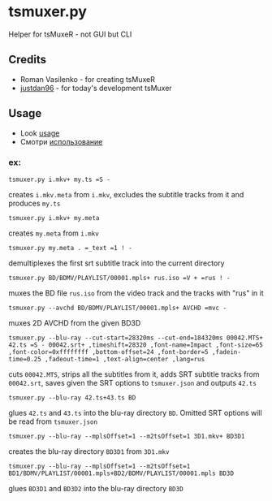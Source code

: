 # tsmuxer.py
Helper for tsMuxeR - not GUI but CLI
## Credits
- Roman Vasilenko - for creating tsMuxeR 
- [justdan96](https://github.com/justdan96/tsMuxer) - for today's development tsMuxer
## Usage
- Look [usage](https://github.com/abakum/tsmuxerCLI/blob/master/usage.eng.txt)
- Смотри [использование](https://github.com/abakum/tsmuxerCLI/blob/master/usage.rus.txt)

### ex:
```
tsmuxer.py i.mkv+ my.ts =S -
```
creates `i.mkv.meta` from `i.mkv`, excludes the subtitle tracks from it and produces `my.ts`
```
tsmuxer.py i.mkv+ my.meta
```
creates `my.meta` from `i.mkv`
```
tsmuxer.py my.meta . =_text =1 ! -
```
demultiplexes the first srt subtitle track into the current directory
```
tsmuxer.py BD/BDMV/PLAYLIST/00001.mpls+ rus.iso =V + =rus ! -
```
muxes the BD file `rus.iso` from the video track and the tracks with "rus" in it
```
tsmuxer.py --avchd BD/BDMV/PLAYLIST/00001.mpls+ AVCHD =mvc -
```
muxes 2D AVCHD from the given BD3D
```
tsmuxer.py --blu-ray --cut-start=28320ms --cut-end=184320ms 00042.MTS+ 42.ts =S - 00042.srt+ ,timeshift=28320 ,font-name=Impact ,font-size=65 ,font-color=0xffffffff ,bottom-offset=24 ,font-border=5 ,fadein-time=0.25 ,fadeout-time=1 ,text-align=center ,lang=rus
```
cuts `00042.MTS`, strips all the subtitles from it, adds SRT subtitle tracks from `00042.srt`, saves given the SRT options to `tsmuxer.json` and outputs `42.ts`
```
tsmuxer.py --blu-ray 42.ts+43.ts BD
```
glues `42.ts` and `43.ts` into the blu-ray directory `BD`. Omitted SRT options will be read from `tsmuxer.json`
```
tsmuxer.py --blu-ray --mplsOffset=1 --m2tsOffset=1 3D1.mkv+ BD3D1
```
creates the blu-ray directory `BD3D1` from `3D1.mkv`
```
tsmuxer.py --blu-ray --mplsOffset=1 --m2tsOffset=1 BD1/BDMV/PLAYLIST/00001.mpls+BD2/BDMV/PLAYLIST/00001.mpls BD3D
```
glues `BD3D1` and `BD3D2` into the blu-ray directory `BD3D`
